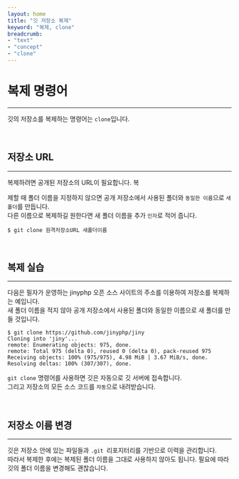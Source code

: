 ```yaml
---
layout: home
title: "깃 저장소 복제"
keyword: "복제, clone"
breadcrumb:
- "text"
- "concept"
- "clone"
---
```


# 복제 명령어
---
깃의 저장소를 복제하는 명령어는 `clone`입니다.  

<br>

## 저장소 URL
---
복제하려면 공개된 저장소의 URL이 필요합니다. 복 

제할 때 폴더 이름을 지정하지 않으면 공개 저장소에서 사용된 폴더와 `동일한 이름`으로 `새 폴더`를 만듭니다.  
다른 이름으로 복제하길 원한다면 새 폴더 이름을 추가 `인자`로 적어 줍니다.  

```
$ git clone 원격저장소URL 새폴더이름
```

<br>

## 복제 실습
---
다음은 필자가 운영하는 jinyphp 오픈 소스 사이트의 주소를 이용하여 저장소를 복제하는 예입니다.  
새 폴더 이름을 적지 않아 공개 저장소에서 사용된 폴더와 동일한 이름으로 새 폴더를 만들 것입니다.  

```
$ git clone https://github.com/jinyphp/jiny
Cloning into 'jiny'...
remote: Enumerating objects: 975, done.
remote: Total 975 (delta 0), reused 0 (delta 0), pack-reused 975
Receiving objects: 100% (975/975), 4.98 MiB | 3.67 MiB/s, done.
Resolving deltas: 100% (307/307), done.
```

`git clone` 명령어를 사용하면 깃은 자동으로 깃 서버에 접속합니다.  
그리고 저장소의 모든 소스 코드를 `자동`으로 내려받습니다.  

<br> 

## 저장소 이름 변경
---
깃은 저장소 안에 있는 파일들과 `.git `리포지터리를 기반으로 이력을 관리합니다.  
따라서 복제한 후에는 복제된 폴더 이름을 그대로 사용하지 않아도 됩니다. 
필요에 따라 깃의 폴더 이름을 변경해도 괜찮습니다.  

<br><br>